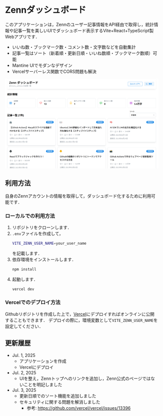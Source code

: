 # Zennダッシュボード

このアプリケーションは，Zennのユーザー記事情報をAPI経由で取得し，統計情報や記事一覧を美しいUIでダッシュボード表示するVite+React+TypeScript製Webアプリです．

- いいね数・ブックマーク数・コメント数・文字数などを自動集計
- 記事一覧はソート（新着順・更新日順・いいね数順・ブックマーク数順）可能
- Mantine UIでモダンなデザイン
- Vercelサーバーレス関数でCORS問題も解決

![デプロイ画面サンプル](src/assets/image.png)

## 利用方法
自身のZennアカウントの情報を取得して，ダッシュボード化するために利用可能です．

### ローカルでの利用方法

1. リポジトリをクローンします．
1. `.env`ファイルを作成して，
    ```bash
    VITE_ZENN_USER_NAME=your_user_name
    ```
    を記載します．
1. 依存環境をインストールします．
    ```bash
    npm install
    ```
1. 起動します．
    ```bash
    vercel dev
    ```

### Vercelでのデプロイ方法

Githubリポジトリを作成した上で，[Vercel](https://vercel.com/)にデプロイすればオンラインに公開することもできます．
デプロイの際に，環境変数として`VITE_ZENN_USER_NAME`を設定してください．


## 更新履歴
- Jul. 1, 2025
    - アプリケーションを作成
    - Vercelにデプロイ
- Jul. 2, 2025
    - UIを整え，Zennトップへのリンクを追加し，Zenn公式のページではないことを明記しました
- Jul. 3, 2025
    - 更新日順でのソート機能を追加しました
    - セキュリティに関する問題を解消しました
        - 参考: https://github.com/vercel/vercel/issues/13396